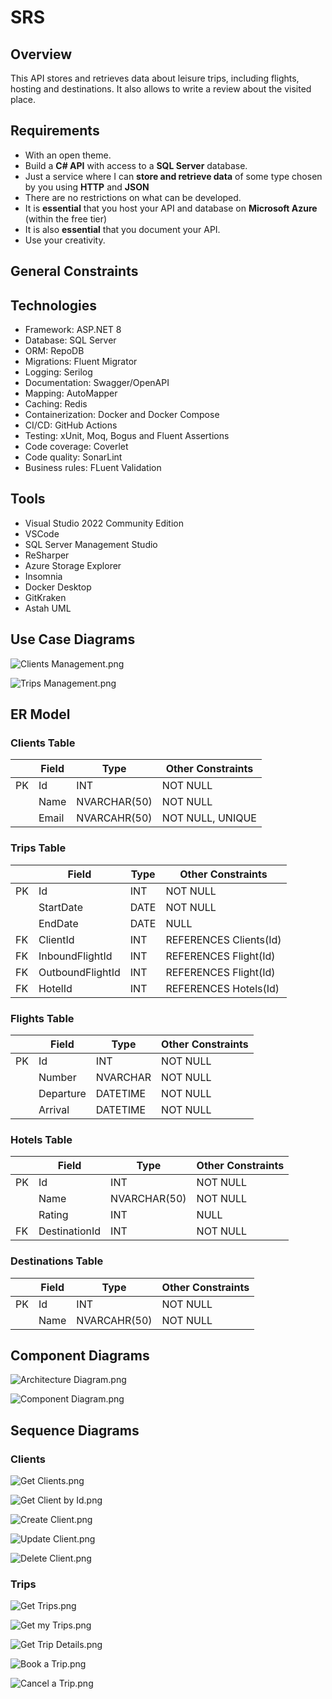 # SRS

## Overview

This API stores and retrieves data about leisure trips, including flights, hosting and destinations. It also allows to write a review about the visited place.

## Requirements

- With an open theme.
- Build a **C# API** with access to a **SQL Server** database.
- Just a service where I can **store and retrieve data** of some type chosen by you using **HTTP** and **JSON**
- There are no restrictions on what can be developed.
- It is **essential** that you host your API and database on **Microsoft Azure** (within the free tier)
- It is also **essential** that you document your API.
- Use your creativity.

## General Constraints

## Technologies

- Framework: ASP.NET 8
- Database: SQL Server
- ORM: RepoDB
- Migrations: Fluent Migrator
- Logging: Serilog
- Documentation: Swagger/OpenAPI
- Mapping: AutoMapper
- Caching: Redis
- Containerization: Docker and Docker Compose
- CI/CD: GitHub Actions
- Testing: xUnit, Moq, Bogus and Fluent Assertions
- Code coverage: Coverlet
- Code quality: SonarLint
- Business rules: FLuent Validation

## Tools

- Visual Studio 2022 Community Edition
- VSCode
- SQL Server Management Studio
- ReSharper
- Azure Storage Explorer
- Insomnia
- Docker Desktop
- GitKraken
- Astah UML

## Use Case Diagrams

![Clients Management.png](diagrams/diagrams/Use%20Cases/Clients%20Management.png)

![Trips Management.png](diagrams/diagrams/Use%20Cases/Trips%20Management.png)

## ER Model

### Clients Table

|     | Field | Type         | Other Constraints |
| --- | ----- | ------------ | ----------------- |
| PK  | Id    | INT          | NOT NULL          |
|     | Name  | NVARCHAR(50) | NOT NULL          |
|     | Email | NVARCAHR(50) | NOT NULL, UNIQUE  |

### Trips Table

|     | Field            | Type | Other Constraints      |
| --- | ---------------- | ---- | ---------------------- |
| PK  | Id               | INT  | NOT NULL               |
|     | StartDate        | DATE | NOT NULL               |
|     | EndDate          | DATE | NULL                   |
| FK  | ClientId         | INT  | REFERENCES Clients(Id) |
| FK  | InboundFlightId  | INT  | REFERENCES Flight(Id)  |
| FK  | OutboundFlightId | INT  | REFERENCES Flight(Id)  |
| FK  | HotelId          | INT  | REFERENCES Hotels(Id)  |

### Flights Table

|     | Field     | Type     | Other Constraints |
| --- | --------- | -------- | ----------------- |
| PK  | Id        | INT      | NOT NULL          |
|     | Number    | NVARCHAR | NOT NULL          |
|     | Departure | DATETIME | NOT NULL          |
|     | Arrival   | DATETIME | NOT NULL          |

### Hotels Table

|     | Field         | Type         | Other Constraints |
| --- | ------------- | ------------ | ----------------- |
| PK  | Id            | INT          | NOT NULL          |
|     | Name          | NVARCHAR(50) | NOT NULL          |
|     | Rating        | INT          | NULL              |
| FK  | DestinationId | INT          | NOT NULL          |

### Destinations Table

|     | Field | Type         | Other Constraints |
| --- | ----- | ------------ | ----------------- |
| PK  | Id    | INT          | NOT NULL          |
|     | Name  | NVARCAHR(50) | NOT NULL          |

## Component Diagrams

![Architecture Diagram.png](diagrams/diagrams/Component%20Diagrams/Architecture%20Diagram.png)

![Component Diagram.png](diagrams/diagrams/Component%20Diagrams/Component%20Diagram.png)

## Sequence Diagrams

### Clients
![Get Clients.png](diagrams/diagrams/Sequence%20Diagrams/Clients/Get%20Clients.png)

![Get Client by Id.png](diagrams/diagrams/Sequence%20Diagrams/Clients/Get%20Client%20by%20Id.png)

![Create Client.png](diagrams/diagrams/Sequence%20Diagrams/Clients/Create%20Client.png)

![Update Client.png](diagrams/diagrams/Sequence%20Diagrams/Clients/Update%20Client.png)

![Delete Client.png](diagrams/diagrams/Sequence%20Diagrams/Clients/Delete%20Client.png)

### Trips

![Get Trips.png](diagrams/diagrams/Sequence%20Diagrams/Trips/Get%20Trips.png)

![Get my Trips.png](diagrams/diagrams/Sequence%20Diagrams/Trips/Get%20my%20Trips.png)

![Get Trip Details.png](diagrams/diagrams/Sequence%20Diagrams/Trips/Get%20Trip%20Details.png)

![Book a Trip.png](diagrams/diagrams/Sequence%20Diagrams/Trips/Book%20a%20Trip.png)

![Cancel a Trip.png](diagrams/diagrams/Sequence%20Diagrams/Trips/Cancel%20a%20Trip.png)
